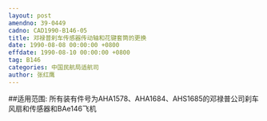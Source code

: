 ```yaml
---
layout: post
amendno: 39-0449
cadno: CAD1990-B146-05
title: 邓禄普刹车传感器传动轴和花键套筒的更换
date: 1990-08-08 00:00:00 +0800
effdate: 1990-08-10 00:00:00 +0800
tag: B146
categories: 中国民航局适航司
author: 张红鹰
---
```


##适用范围:
所有装有件号为AHA1578、AHA1684、AHS1685的邓禄普公司刹车风扇和传感器和BAe146飞机

